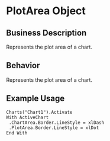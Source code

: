 # PlotArea Object

## Business Description
Represents the plot area of a chart.

## Behavior
Represents the plot area of a chart.

## Example Usage
```vba
Charts("Chart1").Activate 
With ActiveChart 
 .ChartArea.Border.LineStyle = xlDash 
 .PlotArea.Border.LineStyle = xlDot 
End With
```